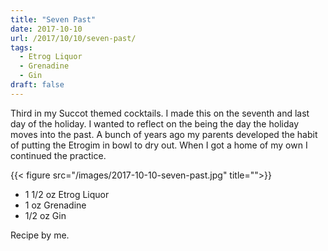 ```yaml
---
title: "Seven Past"
date: 2017-10-10
url: /2017/10/10/seven-past/
tags:
  - Etrog Liquor
  - Grenadine
  - Gin
draft: false
---
```


Third in my Succot themed cocktails. I made this on the seventh and last day of the holiday. I wanted to reflect on the being the day the holiday moves into the past. A bunch of years ago my parents developed the habit of putting the Etrogim in bowl to dry out. When I got a home of my own I continued the practice. 

{{< figure src="/images/2017-10-10-seven-past.jpg"  title="">}}



* 1 1/2 oz Etrog Liquor
* 1 oz Grenadine
* 1/2 oz Gin

Recipe by me.
